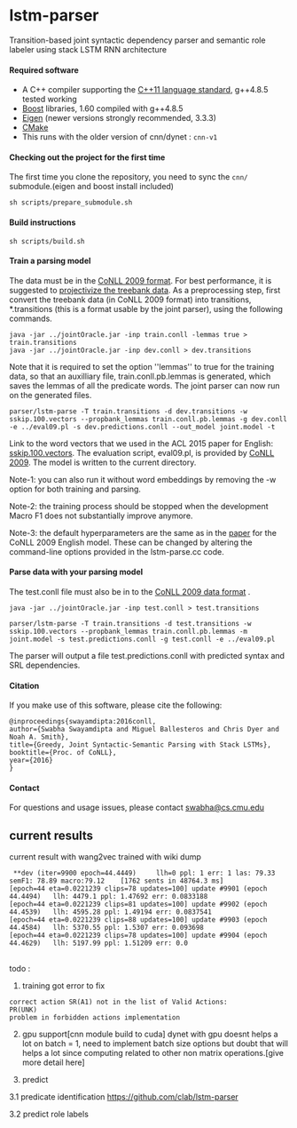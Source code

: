 # lstm-parser
Transition-based joint syntactic dependency parser and semantic role labeler using stack LSTM RNN architecture

#### Required software

 * A C++ compiler supporting the [C++11 language standard](https://en.wikipedia.org/wiki/C%2B%2B11), g++4.8.5 tested working
 * [Boost](http://www.boost.org/) libraries, 1.60 compiled with g++4.8.5 
 * [Eigen](http://eigen.tuxfamily.org) (newer versions strongly recommended, 3.3.3)
 * [CMake](http://www.cmake.org/)
 * This runs with the older version of cnn/dynet : `cnn-v1`

#### Checking out the project for the first time

The first time you clone the repository, you need to sync the `cnn/` submodule.(eigen and boost install included)

    sh scripts/prepare_submodule.sh

#### Build instructions

    sh scripts/build.sh

#### Train a parsing model

The data must be in the [CoNLL 2009 format](https://ufal.mff.cuni.cz/conll2009-st/task-description.html). For best performance, it is suggested to [projectivize the treebank data](http://www.maltparser.org/userguide.html#singlemalt_info). As a preprocessing step, first convert the treebank data (in CoNLL 2009 format) into transitions, \*.transitions (this is a format usable by the joint parser), using the following commands.

    java -jar ../jointOracle.jar -inp train.conll -lemmas true > train.transitions
    java -jar ../jointOracle.jar -inp dev.conll > dev.transitions
    
Note that it is required to set the option ''lemmas'' to true for the training data, so that an auxilliary file, train.conll.pb.lemmas is generated, which saves the lemmas of all the predicate words. The joint parser can now run on the generated files.

    parser/lstm-parse -T train.transitions -d dev.transitions -w sskip.100.vectors --propbank_lemmas train.conll.pb.lemmas -g dev.conll -e ../eval09.pl -s dev.predictions.conll --out_model joint.model -t
    
Link to the word vectors that we used in the ACL 2015 paper for English: [sskip.100.vectors](https://drive.google.com/file/d/0B8nESzOdPhLsdWF2S1Ayb1RkTXc/view?usp=sharing). The evaluation script, eval09.pl, is provided by [CoNLL 2009](https://ufal.mff.cuni.cz/conll2009-st/scorer.html). The model is written to the current directory.

Note-1: you can also run it without word embeddings by removing the -w option for both training and parsing.

Note-2: the training process should be stopped when the development Macro F1 does not substantially improve anymore.

Note-3: the default hyperparameters are the same as in the [paper](http://arxiv.org/abs/1606.08954) for the CoNLL 2009 English model. These can be changed by altering the command-line options provided in the lstm-parse.cc code.

#### Parse data with your parsing model

The test.conll file must also be in to the [CoNLL 2009 data format](https://ufal.mff.cuni.cz/conll2009-st/task-description.html) .

    java -jar ../jointOracle.jar -inp test.conll > test.transitions

    parser/lstm-parse -T train.transitions -d test.transitions -w sskip.100.vectors --propbank_lemmas train.conll.pb.lemmas -m joint.model -s test.predictions.conll -g test.conll -e ../eval09.pl 

The parser will output a file test.predictions.conll with predicted syntax and SRL dependencies.

#### Citation

If you make use of this software, please cite the following:

    @inproceedings{swayamdipta:2016conll,
    author={Swabha Swayamdipta and Miguel Ballesteros and Chris Dyer and Noah A. Smith},
    title={Greedy, Joint Syntactic-Semantic Parsing with Stack LSTMs},
    booktitle={Proc. of CoNLL},
    year={2016}
    }

#### Contact

For questions and usage issues, please contact swabha@cs.cmu.edu



## current results
current result with wang2vec trained with wiki dump 

```
 **dev (iter=9900 epoch=44.4449)	 llh=0 ppl: 1 err: 1 las: 79.33 semF1: 78.89 macro:79.12	[1762 sents in 48764.3 ms]
[epoch=44 eta=0.0221239 clips=78 updates=100] update #9901 (epoch 44.4494)	 llh: 4479.1 ppl: 1.47692 err: 0.0833188
[epoch=44 eta=0.0221239 clips=81 updates=100] update #9902 (epoch 44.4539)	 llh: 4595.28 ppl: 1.49194 err: 0.0837541
[epoch=44 eta=0.0221239 clips=88 updates=100] update #9903 (epoch 44.4584)	 llh: 5370.55 ppl: 1.5307 err: 0.093698
[epoch=44 eta=0.0221239 clips=78 updates=100] update #9904 (epoch 44.4629)	 llh: 5197.99 ppl: 1.51209 err: 0.0
```

##
todo :
1. training got error to fix 

```$xslt
correct action SR(A1) not in the list of Valid Actions:
PR(UNK)
problem in forbidden actions implementation

```
2. gpu support[cnn module build to cuda]
dynet with gpu doesnt helps a lot on batch = 1, need to implement batch size options but doubt that
will helps a lot since computing related to other non matrix operations.[give more detail here] 


3. predict

3.1 predicate identification
    https://github.com/clab/lstm-parser
    
3.2 predict role labels
